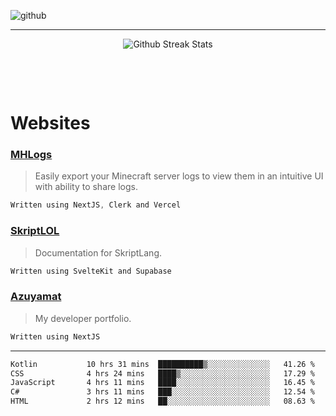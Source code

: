 ![github](https://media.discordapp.net/attachments/881363147364118528/1142610121697021952/background.png?width=1000&height=300)<br>
___
<p align="center">
  <img alt="Github Streak Stats" src="https://github-readme-streak-stats.herokuapp.com/?user=azuyamat"/>
</p><br>

<p align="center">
      
</p><br>


# Websites
### [MHLogs](https://mhlogs.com)
> Easily export your Minecraft server logs to view them in an intuitive UI with ability to share logs.
```js
Written using NextJS, Clerk and Vercel
```

### [SkriptLOL](https://skript.lol)
> Documentation for SkriptLang.
```js
Written using SvelteKit and Supabase
```

### [Azuyamat](https://azuyamat.com)
> My developer portfolio.
```js
Written using NextJS
```
___

<!--START_SECTION:waka-->

```txt
Kotlin           10 hrs 31 mins  ██████████▒░░░░░░░░░░░░░░   41.26 %
CSS              4 hrs 24 mins   ████▒░░░░░░░░░░░░░░░░░░░░   17.29 %
JavaScript       4 hrs 11 mins   ████░░░░░░░░░░░░░░░░░░░░░   16.45 %
C#               3 hrs 11 mins   ███░░░░░░░░░░░░░░░░░░░░░░   12.54 %
HTML             2 hrs 12 mins   ██░░░░░░░░░░░░░░░░░░░░░░░   08.63 %
```

<!--END_SECTION:waka-->
